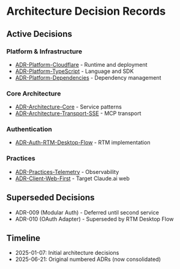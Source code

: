 # Architecture Decision Records

## Active Decisions

### Platform & Infrastructure
- [ADR-Platform-Cloudflare](./ADR-Platform-Cloudflare.md) - Runtime and deployment
- [ADR-Platform-TypeScript](./ADR-Platform-TypeScript.md) - Language and SDK
- [ADR-Platform-Dependencies](./ADR-Platform-Dependencies.md) - Dependency management

### Core Architecture  
- [ADR-Architecture-Core](./ADR-Architecture-Core.md) - Service patterns
- [ADR-Architecture-Transport-SSE](./ADR-Architecture-Transport-SSE.md) - MCP transport

### Authentication
- [ADR-Auth-RTM-Desktop-Flow](./ADR-Auth-RTM-Desktop-Flow.md) - RTM implementation

### Practices
- [ADR-Practices-Telemetry](./ADR-Practices-Telemetry.md) - Observability
- [ADR-Client-Web-First](./ADR-Client-Web-First.md) - Target Claude.ai web

## Superseded Decisions

- ADR-009 (Modular Auth) - Deferred until second service
- ADR-010 (OAuth Adapter) - Superseded by RTM Desktop Flow

## Timeline

- 2025-01-07: Initial architecture decisions
- 2025-06-21: Original numbered ADRs (now consolidated)
